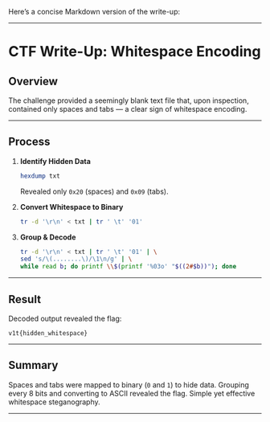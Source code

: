 Here’s a concise Markdown version of the write-up:

---

# CTF Write-Up: Whitespace Encoding

## Overview

The challenge provided a seemingly blank text file that, upon inspection, contained only spaces and tabs — a clear sign of whitespace encoding.

---

## Process

1. **Identify Hidden Data**

   ```bash
   hexdump txt
   ```

   Revealed only `0x20` (spaces) and `0x09` (tabs).

2. **Convert Whitespace to Binary**

   ```bash
   tr -d '\r\n' < txt | tr ' \t' '01'
   ```

3. **Group & Decode**

   ```bash
   tr -d '\r\n' < txt | tr ' \t' '01' | \
   sed 's/\(........\)/\1\n/g' | \
   while read b; do printf \\$(printf '%03o' "$((2#$b))"); done
   ```

---

## Result

Decoded output revealed the flag:

```
v1t{hidden_whitespace}
```

---

## Summary

Spaces and tabs were mapped to binary (`0` and `1`) to hide data. Grouping every 8 bits and converting to ASCII revealed the flag. Simple yet effective whitespace steganography.

---

